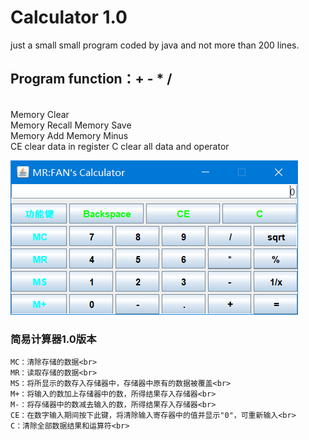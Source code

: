 # Calculator 1.0

just a small small program coded by java  and not more than 200 lines.

## Program function：+ - * / 
<br>
    Memory Clear<br>
    Memory Recall
    Memory Save<br>
    Memory Add
    Memory Minus<br>
    CE clear data in register
    C clear all data and operator<br>
  
![Image text](https://github.com/vanyongqi/Calculator/blob/master/Calculator/img/calculator.PNG)
### 简易计算器1.0版本<br>
    MC：清除存储的数据<br>
    MR：读取存储的数据<br>
    MS：将所显示的数存入存储器中，存储器中原有的数据被覆盖<br>
    M+：将输入的数加上存储器中的数，所得结果存入存储器<br>
    M-：将存储器中的数减去输入的数，所得结果存入存储器<br>
    CE：在数字输入期间按下此键，将清除输入寄存器中的值并显示"0"，可重新输入<br>
    C：清除全部数据结果和运算符<br>
    
